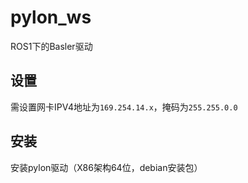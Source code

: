 # pylon_ws

ROS1下的Basler驱动

## 设置

需设置网卡IPV4地址为`169.254.14.x`，掩码为`255.255.0.0`

## 安装

安装pylon驱动（X86架构64位，debian安装包）